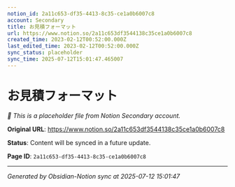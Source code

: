 ```yaml
---
notion_id: 2a11c653-df35-4413-8c35-ce1a0b6007c8
account: Secondary
title: お見積フォーマット
url: https://www.notion.so/2a11c653df3544138c35ce1a0b6007c8
created_time: 2023-02-12T00:52:00.000Z
last_edited_time: 2023-02-12T00:52:00.000Z
sync_status: placeholder
sync_time: 2025-07-12T15:01:47.465007
---
```


# お見積フォーマット

*🔄 This is a placeholder file from Notion Secondary account.*

**Original URL**: https://www.notion.so/2a11c653df3544138c35ce1a0b6007c8

**Status**: Content will be synced in a future update.

**Page ID**: `2a11c653-df35-4413-8c35-ce1a0b6007c8`

---

*Generated by Obsidian-Notion sync at 2025-07-12 15:01:47*
